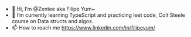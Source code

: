 - 👋 Hi, I’m @Zentee aka Filipe Yum~
- 🌱 I’m currently learning TypeScript and practicing leet code, Colt Steele course on Data structs and algos.
- 📫 How to reach me https://www.linkedin.com/in/filipeyum/






<!---
Zentee/Zentee is a ✨ special ✨ repository because its `README.md` (this file) appears on your GitHub profile.
You can click the Preview link to take a look at your changes.
--->
